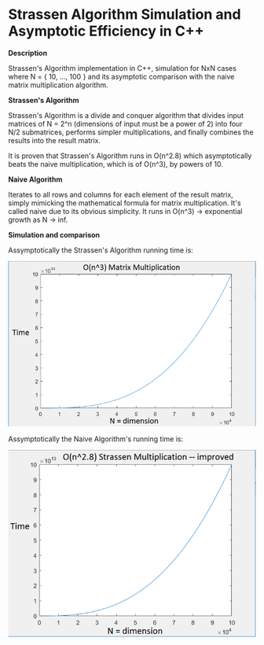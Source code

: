 # Strassen Algorithm Simulation and Asymptotic Efficiency in C++

**Description**

Strassen's Algorithm implementation in C++, simulation for NxN cases where N = { 10, ..., 100 } and its asymptotic comparison with the naive matrix multiplication algorithm.

**Strassen's Algorithm**

Strassen's Algorithm is a divide and conquer algorithm that divides input matrices of N = 2^n (dimensions of input must be a power of 2) into four N/2 submatrices, performs simpler multiplications, and finally combines the results into the result matrix. 

It is proven that Strassen's Algorithm runs in O(n^2.8) which asymptotically beats the naive multiplication, which is of O(n^3), by powers of 10.

**Naive Algorithm**

Iterates to all rows and columns for each element of the result matrix, simply mimicking the mathematical formula for matrix multiplication. It's called naive due to its obvious simplicity. It runs in O(n^3) -> exponential growth as N -> inf.

**Simulation and comparison**

Assymptotically the Strassen's Algorithm running time is:

![Alt text](img/strassen_asymptotic.png?raw=true "Optional Title")

Assymptotically the Naive Algorithm's running time is:

![Alt text](img/naive_asymptotic.png?raw=true "Optional Title")

